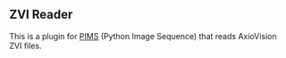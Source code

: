 ZVI Reader
----------

This is a plugin for [PIMS](https://github.com/soft-matter/pims) (Python Image Sequence) that reads AxioVision ZVI files.
